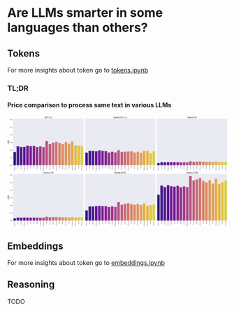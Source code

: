 # Are LLMs smarter in some languages than others? 

## Tokens

For more insights about token go to [tokens.ipynb](tokens.ipynb)

### TL;DR

#### Price comparison to process same text in various LLMs

![Price comparison to process same text in various LLMs](plots_token/processing_cost_without_gpt4_no_special_chars.png)

## Embeddings

For more insights about token go to [embeddings.ipynb](embeddings.ipynb)

## Reasoning

TODO



